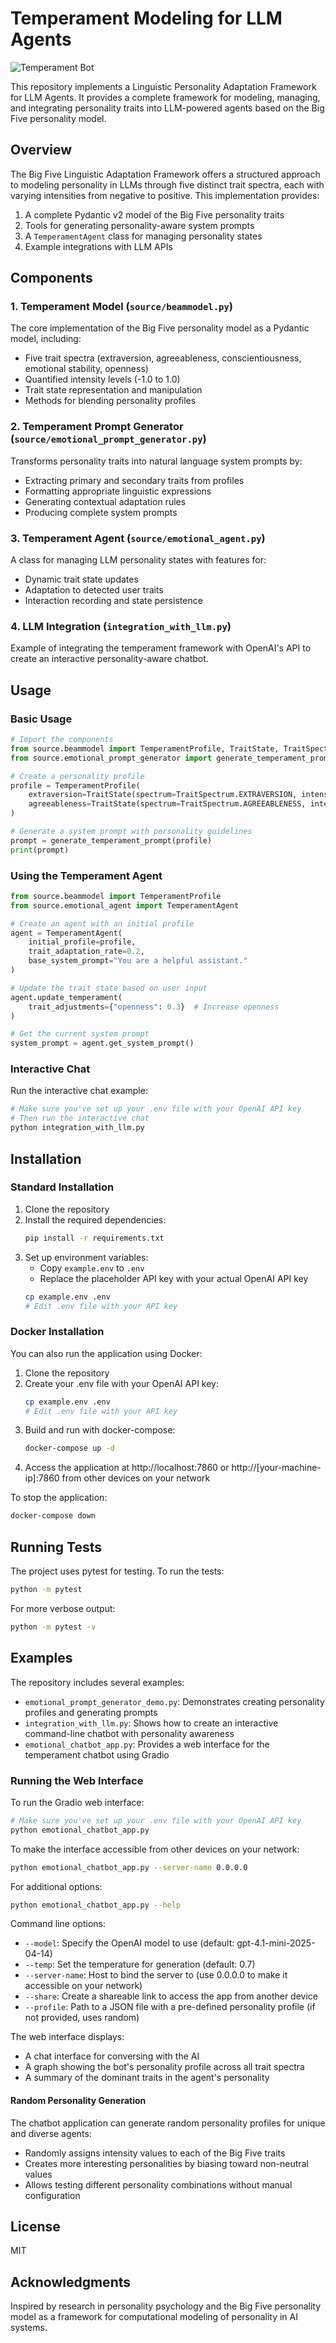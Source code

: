 # Temperament Modeling for LLM Agents

![Temperament Bot](temperamentbot.png)

This repository implements a Linguistic Personality Adaptation Framework for LLM Agents. It provides a complete framework for modeling, managing, and integrating personality traits into LLM-powered agents based on the Big Five personality model.

## Overview

The Big Five Linguistic Adaptation Framework offers a structured approach to modeling personality in LLMs through five distinct trait spectra, each with varying intensities from negative to positive. This implementation provides:

1. A complete Pydantic v2 model of the Big Five personality traits
2. Tools for generating personality-aware system prompts
3. A `TemperamentAgent` class for managing personality states
4. Example integrations with LLM APIs

## Components

### 1. Temperament Model (`source/beammodel.py`)

The core implementation of the Big Five personality model as a Pydantic model, including:

- Five trait spectra (extraversion, agreeableness, conscientiousness, emotional stability, openness)
- Quantified intensity levels (-1.0 to 1.0)
- Trait state representation and manipulation
- Methods for blending personality profiles

### 2. Temperament Prompt Generator (`source/emotional_prompt_generator.py`)

Transforms personality traits into natural language system prompts by:

- Extracting primary and secondary traits from profiles
- Formatting appropriate linguistic expressions
- Generating contextual adaptation rules
- Producing complete system prompts

### 3. Temperament Agent (`source/emotional_agent.py`)

A class for managing LLM personality states with features for:

- Dynamic trait state updates
- Adaptation to detected user traits
- Interaction recording and state persistence

### 4. LLM Integration (`integration_with_llm.py`)

Example of integrating the temperament framework with OpenAI's API to create an interactive personality-aware chatbot.

## Usage

### Basic Usage

```python
# Import the components
from source.beammodel import TemperamentProfile, TraitState, TraitSpectrum
from source.emotional_prompt_generator import generate_temperament_prompt

# Create a personality profile
profile = TemperamentProfile(
    extraversion=TraitState(spectrum=TraitSpectrum.EXTRAVERSION, intensity=0.6),  # Exuberant
    agreeableness=TraitState(spectrum=TraitSpectrum.AGREEABLENESS, intensity=0.3)  # Cooperative
)

# Generate a system prompt with personality guidelines
prompt = generate_temperament_prompt(profile)
print(prompt)
```

### Using the Temperament Agent

```python
from source.beammodel import TemperamentProfile
from source.emotional_agent import TemperamentAgent

# Create an agent with an initial profile
agent = TemperamentAgent(
    initial_profile=profile,
    trait_adaptation_rate=0.2,
    base_system_prompt="You are a helpful assistant."
)

# Update the trait state based on user input
agent.update_temperament(
    trait_adjustments={"openness": 0.3}  # Increase openness
)

# Get the current system prompt
system_prompt = agent.get_system_prompt()
```

### Interactive Chat

Run the interactive chat example:

```bash
# Make sure you've set up your .env file with your OpenAI API key
# Then run the interactive chat
python integration_with_llm.py
```

## Installation

### Standard Installation

1. Clone the repository
2. Install the required dependencies:
   ```bash
   pip install -r requirements.txt
   ```
3. Set up environment variables:
   - Copy `example.env` to `.env`
   - Replace the placeholder API key with your actual OpenAI API key
   ```bash
   cp example.env .env
   # Edit .env file with your API key
   ```

### Docker Installation

You can also run the application using Docker:

1. Clone the repository
2. Create your .env file with your OpenAI API key:
   ```bash
   cp example.env .env
   # Edit .env file with your API key
   ```
3. Build and run with docker-compose:
   ```bash
   docker-compose up -d
   ```
4. Access the application at http://localhost:7860 or http://[your-machine-ip]:7860 from other devices on your network

To stop the application:
```bash
docker-compose down
```

## Running Tests

The project uses pytest for testing. To run the tests:

```bash
python -m pytest
```

For more verbose output:

```bash
python -m pytest -v
```

## Examples

The repository includes several examples:

- `emotional_prompt_generator_demo.py`: Demonstrates creating personality profiles and generating prompts
- `integration_with_llm.py`: Shows how to create an interactive command-line chatbot with personality awareness
- `emotional_chatbot_app.py`: Provides a web interface for the temperament chatbot using Gradio

### Running the Web Interface

To run the Gradio web interface:

```bash
# Make sure you've set up your .env file with your OpenAI API key
python emotional_chatbot_app.py
```

To make the interface accessible from other devices on your network:

```bash
python emotional_chatbot_app.py --server-name 0.0.0.0
```

For additional options:

```bash
python emotional_chatbot_app.py --help
```

Command line options:
- `--model`: Specify the OpenAI model to use (default: gpt-4.1-mini-2025-04-14)
- `--temp`: Set the temperature for generation (default: 0.7)
- `--server-name`: Host to bind the server to (use 0.0.0.0 to make it accessible on your network)
- `--share`: Create a shareable link to access the app from another device
- `--profile`: Path to a JSON file with a pre-defined personality profile (if not provided, uses random)

The web interface displays:
- A chat interface for conversing with the AI
- A graph showing the bot's personality profile across all trait spectra
- A summary of the dominant traits in the agent's personality

#### Random Personality Generation

The chatbot application can generate random personality profiles for unique and diverse agents:
- Randomly assigns intensity values to each of the Big Five traits
- Creates more interesting personalities by biasing toward non-neutral values
- Allows testing different personality combinations without manual configuration

## License

MIT

## Acknowledgments

Inspired by research in personality psychology and the Big Five personality model as a framework for computational modeling of personality in AI systems.
